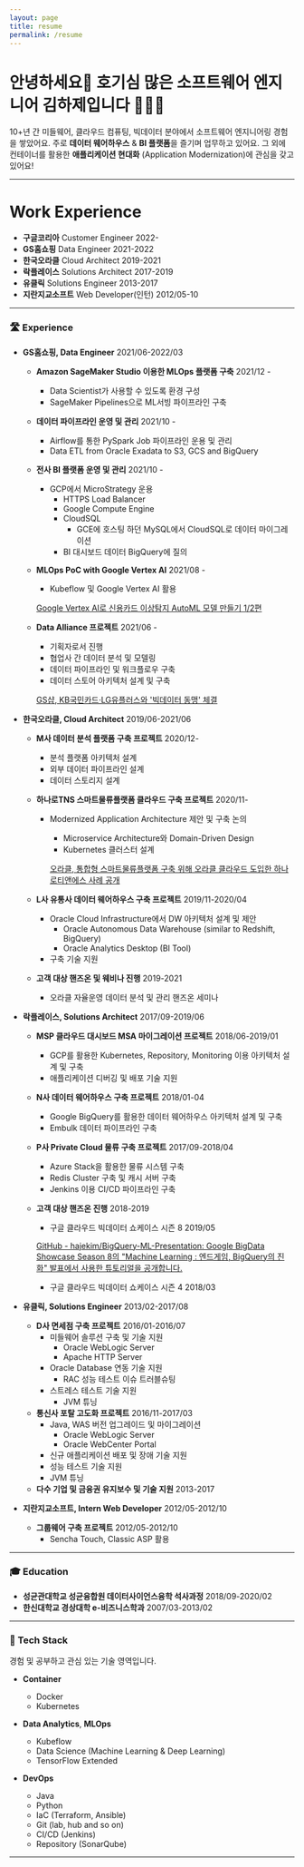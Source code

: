 ```yaml
---
layout: page
title: resume
permalink: /resume
---
```

# 안녕하세요👋 호기심 많은 소프트웨어 엔지니어 김하제입니다 🧑🏻‍💻
10+년 간 미들웨어, 클라우드 컴퓨팅, 빅데이터 분야에서 소프트웨어 엔지니어링 경험을 쌓았어요. 주로 **데이터 웨어하우스** & **BI 플랫폼**을 즐기며 업무하고 있어요. 그 외에 컨테이너를 활용한 **애플리케이션 현대화** (Application Modernization)에 관심을 갖고 있어요!

---

# Work Experience
- **구글코리아** Customer Engineer 2022-
- **GS홈쇼핑** Data Engineer 2021-2022
- **한국오라클** Cloud Architect 2019-2021
- **락플레이스** Solutions Architect 2017-2019
- **유클릭** Solutions Engineer 2013-2017
- **지란지교소프트** Web Developer(인턴) 2012/05-10

---

### 🛣 Experience

- **GS홈쇼핑, Data Engineer** 2021/06-2022/03
    - **Amazon SageMaker Studio 이용한 MLOps 플랫폼 구축** 2021/12 -
        - Data Scientist가 사용할 수 있도록 환경 구성
        - SageMaker Pipelines으로 ML서빙 파이프라인 구축
    - **데이터 파이프라인 운영 및 관리** 2021/10 -
        - Airflow를 통한 PySpark Job 파이프라인 운용 및 관리
        - Data ETL from Oracle Exadata to S3, GCS and BigQuery
    - **전사 BI 플랫폼 운영 및 관리** 2021/10 -
        - GCP에서 MicroStrategy 운용
            - HTTPS Load Balancer
            - Google Compute Engine
            - CloudSQL
                - GCE에 호스팅 하던 MySQL에서 CloudSQL로 데이터 마이그레이션
            - BI 대시보드 데이터 BigQuery에 질의
    - **MLOps PoC with Google Vertex AI** 2021/08 -
        - Kubeflow 및 Google Vertex AI 활용
        
        [Google Vertex AI로 신용카드 이상탐지 AutoML 모델 만들기 1/2편](https://velog.io/@haje/Vertex-AI-AutoML-%EC%82%AC%EA%B8%B0-%ED%83%90%EC%A7%80-%EB%AA%A8%EB%8D%B8-%EA%B5%AC%EC%B6%95)
        
    - **Data Alliance 프로젝트** 2021/06 -
        - 기획자로서 진행
        - 협업사 간 데이터 분석 및 모델링
        - 데이터 파이프라인 및 워크플로우 구축
        - 데이터 스토어 아키텍처 설계 및 구축
        
        [GS샵, KB국민카드·LG유플러스와 '빅데이터 동맹' 체결](http://www.econovill.com/news/articleView.html?idxno=534933)
        
- **한국오라클, Cloud Architect** 2019/06-2021/06
    - **M사 데이터 분석 플랫폼 구축 프로젝트** 2020/12-
        - 분석 플랫폼 아키텍처 설계
        - 외부 데이터 파이프라인 설계
        - 데이터 스토리지 설계
    - **하나로TNS 스마트물류플랫폼 클라우드 구축 프로젝트** 2020/11-
        - Modernized Application Architecture 제안 및 구축 논의
            - Microservice Architecture와 Domain-Driven Design
            - Kubernetes 클러스터 설계
            
            [오라클, 통합형 스마트물류플랫폼 구축 위해 오라클 클라우드 도입한 하나로티앤에스 사례 공개](https://www.oracle.com/kr/news/announcement/oracle-cloud-helps-hanaro-tns-integrate-logistics-platform-2021-04-12.html)
            
    - **L사 유통사 데이터 웨어하우스 구축 프로젝트** 2019/11-2020/04
        - Oracle Cloud Infrastructure에서 DW 아키텍처 설계 및 제안
            - Oracle Autonomous Data Warehouse (similar to Redshift, BigQuery)
            - Oracle Analytics Desktop (BI Tool)
        - 구축 기술 지원
    - **고객 대상 핸즈온 및 웨비나 진행** 2019-2021
        - 오라클 자율운영 데이터 분석 및 관리 핸즈온 세미나
- **락플레이스, Solutions Architect** 2017/09-2019/06
    - **MSP 클라우드 대시보드 MSA 마이그레이션 프로젝트** 2018/06-2019/01
        - GCP를 활용한 Kubernetes, Repository, Monitoring 이용 아키텍처 설계 및 구축
        - 애플리케이션 디버깅 및 배포 기술 지원
    - **N사 데이터 웨어하우스 구축 프로젝트** 2018/01-04
        - Google BigQuery를 활용한 데이터 웨어하우스 아키텍처 설계 및 구축
        - Embulk 데이터 파이프라인 구축
    - **P사 Private Cloud 물류 구축 프로젝트** 2017/09-2018/04
        - Azure Stack을 활용한 물류 시스템 구축
        - Redis Cluster 구축 및 캐시 서버 구축
        - Jenkins 이용 CI/CD 파이프라인 구축
    - **고객 대상 핸즈온 진행** 2018-2019
        - 구글 클라우드 빅데이터 쇼케이스 시즌 8 2019/05
        
        [GitHub - hajekim/BigQuery-ML-Presentation: Google BigData Showcase Season 8의 "Machine Learning : 엔드게임, BigQuery의 진화" 발표에서 사용한 튜토리얼을 공개합니다.](https://github.com/hajekim/BigQuery-ML-Presentation)
        
        - 구글 클라우드 빅데이터 쇼케이스 시즌 4 2018/03
- **유클릭, Solutions Engineer** 2013/02-2017/08
    - **D사 면세점 구축 프로젝트** 2016/01-2016/07
        - 미들웨어 솔루션 구축 및 기술 지원
            - Oracle WebLogic Server
            - Apache HTTP Server
        - Oracle Database 연동 기술 지원
            - RAC 성능 테스트 이슈 트러블슈팅
        - 스트레스 테스트 기술 지원
            - JVM 튜닝
    - **통신사 포탈 고도화 프로젝트** 2016/11-2017/03
        - Java, WAS 버전 업그레이드 및 마이그레이션
            - Oracle WebLogic Server
            - Oracle WebCenter Portal
        - 신규 애플리케이션 배포 및 장애 기술 지원
        - 성능 테스트 기술 지원
        - JVM 튜닝
    - **다수 기업 및 금융권 유지보수 및 기술 지원** 2013-2017
- **지란지교소프트, Intern Web Developer** 2012/05-2012/10
    - **그룹웨어 구축 프로젝트** 2012/05-2012/10
        - Sencha Touch, Classic ASP 활용

---

### 🎓 Education

- **성균관대학교 성균융합원 데이터사이언스융학 석사과정** 2018/09-2020/02
- **한신대학교 경상대학 e-비즈니스학과** 2007/03-2013/02

---

### 🥞 Tech Stack

경험 및 공부하고 관심 있는 기술 영역입니다.

- **Container**
    - Docker
    - Kubernetes
- **Data Analytics**, **MLOps**
    - Kubeflow
    - Data Science (Machine Learning & Deep Learning)
    - TensorFlow Extended

- **DevOps**
    - Java
    - Python
    - IaC (Terraform, Ansible)
    - Git (lab, hub and so on)
    - CI/CD (Jenkins)
    - Repository (SonarQube)

---